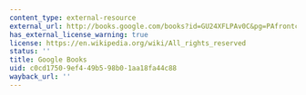 ```yaml
---
content_type: external-resource
external_url: http://books.google.com/books?id=GU24XFLPAv0C&pg=PAfrontcover
has_external_license_warning: true
license: https://en.wikipedia.org/wiki/All_rights_reserved
status: ''
title: Google Books
uid: c0cd1750-9ef4-49b5-98b0-1aa18fa44c88
wayback_url: ''
---
```


